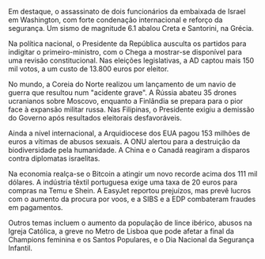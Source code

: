 Em destaque, o assassinato de dois funcionários da embaixada de Israel em Washington, com forte condenação internacional e reforço da segurança. Um sismo de magnitude 6.1 abalou Creta e Santorini, na Grécia.

Na política nacional, o Presidente da República ausculta os partidos para indigitar o primeiro-ministro, com o Chega a mostrar-se disponível para uma revisão constitucional. Nas eleições legislativas, a AD captou mais 150 mil votos, a um custo de 13.800 euros por eleitor.

No mundo, a Coreia do Norte realizou um lançamento de um navio de guerra que resultou num "acidente grave". A Rússia abateu 35 drones ucranianos sobre Moscovo, enquanto a Finlândia se prepara para o pior face à expansão militar russa. Nas Filipinas, o Presidente exigiu a demissão do Governo após resultados eleitorais desfavoráveis.

Ainda a nível internacional, a Arquidiocese dos EUA pagou 153 milhões de euros a vítimas de abusos sexuais. A ONU alertou para a destruição da biodiversidade pela humanidade. A China e o Canadá reagiram a disparos contra diplomatas israelitas.

Na economia realça-se o Bitcoin a atingir um novo recorde acima dos 111 mil dólares. A indústria têxtil portuguesa exige uma taxa de 20 euros para compras na Temu e Shein. A EasyJet reportou prejuízos, mas prevê lucros com o aumento da procura por voos, e a SIBS e a EDP combateram fraudes em pagamentos.

Outros temas incluem o aumento da população de lince ibérico, abusos na Igreja Católica, a greve no Metro de Lisboa que pode afetar a final da Champions feminina e os Santos Populares, e o Dia Nacional da Segurança Infantil.